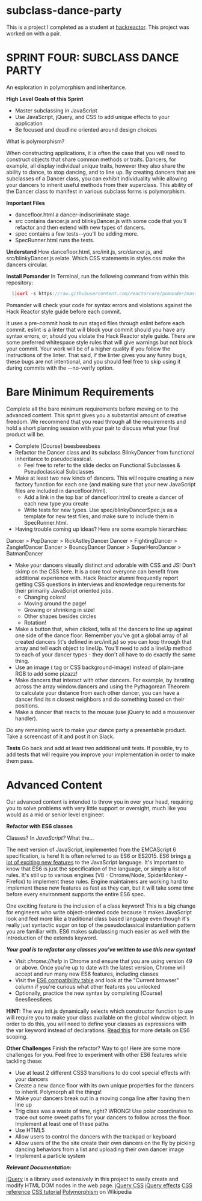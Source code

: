 # subclass-dance-party
This is a project I completed as a student at [hackreactor](http://hackreactor.com). This project was worked on with a pair.

# SPRINT FOUR: SUBCLASS DANCE PARTY
An exploration in polymorphism and inheritance.

**High Level Goals of this Sprint**
* Master subclassing in JavaScript
* Use JavaScript, jQuery, and CSS to add unique effects to your application
* Be focused and deadline oriented around design choices

What is polymorphism?

When constructing applications, it is often the case that you will need to construct objects that share common methods or traits. Dancers, for example, all display individual unique traits, however they also share the ability to dance, to stop dancing, and to line up. By creating dancers that are subclasses of a Dancer class, you can exhibit individuality while allowing your dancers to inherit useful methods from their superclass. This ability of the Dancer class to manifest in various subclass forms is polymorphism.

**Important Files**
* dancefloor.html a dancer-indiscriminate stage.
* src contains dancer.js and blinkyDancer.js with some code that you'll refactor and then extend with new types of dancers.
* spec contains a few tests--you'll be adding more.
* SpecRunner.html runs the tests.

**Understand**
How dancefloor.html, src/init.js, src/dancer.js, and src/blinkyDancer.js relate.
Which CSS statements in styles.css make the dancers circular.

**Install Pomander**
In Terminal, run the following command from within this repository:
```javascript
  1│curl -s https://raw.githubusercontent.com/reactorcore/pomander/master/bin/install | bash
```
Pomander will check your code for syntax errors and violations against the Hack Reactor style guide before each commit.

It uses a pre-commit hook to run staged files through eslint before each commit. eslint is a linter that will block your commit should you have any syntax errors, or, should you violate the Hack Reactor style guide. There are some preferred whitespace style rules that will give warnings but not block your commit. Your work will be of a higher quality if you follow the instructions of the linter. That said, if the linter gives you any funny bugs, these bugs are not intentional, and you should feel free to skip using it during commits with the --no-verify option.

# Bare Minimum Requirements
Complete all the bare minimum requirements before moving on to the advanced content. This sprint gives you a substantial amount of creative freedom. We recommend that you read through all the requirements and hold a short planning session with your pair to discuss what your final product will be.

* Complete [Course] beesbeesbees
* Refactor the Dancer class and its subclass BlinkyDancer from functional inheritance to pseudoclassical.
  * Feel free to refer to the slide decks on Functional Subclasses & Pseudoclassical Subclasses
* Make at least two new kinds of dancers. This will require creating a new factory function for each one (and making sure that your new JavaScript files are included in dancefloor.html).
  * Add a link in the top bar of dancefloor.html to create a dancer of each new type you create
  * Write tests for new types. Use spec/blinkyDancerSpec.js as a template for new test files, and make sure to include them in SpecRunner.html.
* Having trouble coming up ideas? Here are some example hierarchies:

Dancer > PopDancer > RickAstleyDancer
Dancer > FightingDancer > ZangiefDancer
Dancer > BouncyDancer
Dancer > SuperHeroDancer > BatmanDancer

* Make your dancers visually distinct and adorable with CSS and JS! Don't skimp on the CSS here. It is a core tool everyone can benefit from additional experience with. Hack Reactor alumni frequently report getting CSS questions in interviews and knowledge requirements for their primarily JavaScript oriented jobs.
  * Changing colors!
  * Moving around the page!
  * Growing or shrinking in size!
  * Other shapes besides circles
  * Rotation!
* Make a button that, when clicked, tells all the dancers to line up against one side of the dance floor. Remember you've got a global array of all created dancers (it's defined in src/init.js) so you can loop through that array and tell each object to lineUp. You'll need to add a lineUp method to each of your dancer types - they don't all have to do exactly the same thing.
* Use an image (<img> tag or CSS background-image) instead of plain-jane RGB to add some pizazz!
* Make dancers that interact with other dancers. For example, by iterating across the array window.dancers and using the Pythagorean Theorem to calculate your distance from each other dancer, you can have a dancer find its n closest neighbors and do something based on their positions.
* Make a dancer that reacts to the mouse (use jQuery to add a mouseover handler).

Do any remaining work to make your dance party a presentable product. Take a screencast of it and post it on Slack.

**Tests**
Go back and add at least two additional unit tests. If possible, try to add tests that will require you improve your implementation in order to make them pass.

# Advanced Content
Our advanced content is intended to throw you in over your head, requiring you to solve problems with very little support or oversight, much like you would as a mid or senior level engineer.

**Refactor with ES6 classes**

Classes? In *JavaScript?* What the...

The next version of JavaScript, implemented from the EMCAScript 6 specification, is here! It is often referred to as ES6 or ES2015. ES6 brings [a lot of exciting new features](https://ponyfoo.com/articles/es6) to the JavaScript language. It's important to know that ES6 is just the specification of the language, or simply a list of rules. It's still up to various engines (V8 - Chrome/Node, SpiderMonkey - Firefox) to implement these rules. Engine maintainers are working hard to implement these new features as fast as they can, but it will take some time before every environment supports the entire ES6 spec.

One exciting feature is the inclusion of a class keyword! This is a big change for engineers who write object-oriented code because it makes JavaScript look and feel more like a traditional class based language even though it's really just syntactic sugar on top of the pseudoclassical instantiation pattern you are familiar with. ES6 makes subclassing much easier as well with the introduction of the extends keyword.

***Your goal is to refactor any classes you've written to use this new syntax!***

* Visit *chrome://help* in Chrome and ensure that you are using version 49 or above. Once you're up to date with the latest version, Chrome will accept and run many new ES6 features, including classes
* Visit the [ES6 compatibility table](https://2ality.com/2015/02/es6-scoping.html) and look at the "Current browser" column if you're curious what other features you unlocked
* Optionally, practice the new syntax by completing [Course] 6ees6ees6ees

**HINT:** The way init.js dynamically selects which constructor function to use will require you to make your class available on the global window object. In order to do this, you will need to define your classes as expressions with the var keyword instead of declarations. [Read this](https://2ality.com/2015/02/es6-scoping.html) for more details on ES6 scoping.

**Other Challenges**
Finish the refactor? Way to go! Here are some more challenges for you. Feel free to experiment with other ES6 features while tackling these:

* Use at least 2 different CSS3 transitions to do cool special effects with your dancers
* Create a new dance floor with its own unique properties for the dancers to inherit. Polymorph all the things!
* Make your dancers break out in a moving conga line after having them line up
* Trig class was a waste of time, right? WRONG! Use polar coordinates to trace out some sweet paths for your dancers to follow across the floor. Implement at least one of these paths
* Use HTML5 <audio> tags to add some hot beats for your dancers to move and groove to
* Allow users to control the dancers with the trackpad or keyboard
* Allow users of the the site create their own dancers on the fly by picking dancing behaviors from a list and uploading their own dancer image
* Implement a particle system

***Relevant Documentation:***

[jQuery](https://api.jquery.com/) is a library used extensively in this project to easily create and modify HTML DOM nodes in the web page.
[jQuery CSS](https://api.jquery.com/css/)
[jQuery effects](https://api.jquery.com/category/effects/)
[CSS reference](https://developer.mozilla.org/en-US/docs/Web/CSS/Reference)
[CSS tutorial](https://www.w3schools.com/css/default.asp)
[Polymorphism](https://en.wikipedia.org/wiki/Polymorphism_%28computer_science%29) on Wikipedia
